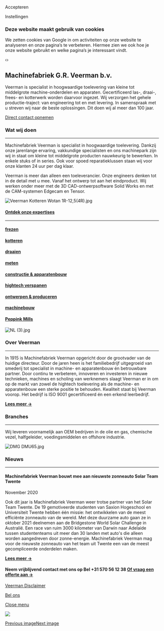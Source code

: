 Accepteren

Instellingen

### **Deze website maakt gebruik van cookies**

We zetten cookies van Google in om activiteiten op onze website te analyseren en onze pagina’s te verbeteren. Hiermee zien we ook hoe je onze website gebruikt en welke pagina’s je interessant vindt.

‹›

## **Machinefabriek G.R. Veerman b.v.**

Veerman is specialist in hoogwaardige toelevering van kleine tot middelgrote machine-onderdelen en apparaten. Gecertificeerd las-, draai-, frees- en kotterwerk worden daarvoor ingezet. Wij verzorgen het gehele productie-traject: van engineering tot en met levering. In samenspraak met u streven wij naar de beste oplossingen. Dit doen wij al meer dan 100 jaar.

[Direct contact opnemen](https://www.veerman.nl/nl/contact/)

### **Wat wij doen**

* * *

Machinefabriek Veerman is specialist in hoogwaardige toelevering. Dankzij onze jarenlange ervaring, vakkundige specialisten en ons machinepark zijn wij in staat om kleine tot middelgrote producten nauwkeurig te bewerken. In enkele stuks of in series. Ook voor spoed reparatieklussen staan wij voor onze klanten 24 uur per dag klaar.

Veerman is meer dan alleen een toeleverancier. Onze engineers denken tot in de detail met u mee. Vanaf het ontwerp tot aan het eindproduct. Wij werken onder meer met de 3D CAD-ontwerpsoftware Solid Works en met de CAM-systemen Edgecam en Tensor.

![Veerman Kotteren Wotan 1R-12,5(4R).jpg](https://www.veerman.nl/media/original_images/Veerman_Kotteren_Wotan_1R-1254R.jpg)

#### [**Ontdek onze expertises**](https://www.veerman.nl/nl/wat-wij-doen/)

* * *

#### [**frezen**](https://www.veerman.nl/nl/wat-wij-doen/frezen/)

#### [**kotteren**](https://www.veerman.nl/nl/wat-wij-doen/kotteren/)

#### [**draaien**](https://www.veerman.nl/nl/wat-wij-doen/draaien/)

#### [**meten**](https://www.veerman.nl/nl/wat-wij-doen/meten/)

#### [**constructie & apparatenbouw**](https://www.veerman.nl/nl/wat-wij-doen/constructie-en-apparatenbouw/)

#### [**hightech verspanen**](https://www.veerman.nl/nl/wat-wij-doen/hightech-verspanen/)

#### [**ontwerpen & produceren**](https://www.veerman.nl/nl/wat-wij-doen/ontwerpen-en-produceren/)

#### [**machinebouw**](https://www.veerman.nl/nl/wat-wij-doen/machinebouw/)

#### [**Peppink Mills**](https://www.veerman.nl/nl/wat-wij-doen/peppink-mills/)

![NL (3).jpg](https://www.veerman.nl/media/original_images/NL_3.jpg)

### **Over Veerman**

* * *

In 1915 is Machinefabriek Veerman opgericht door de grootvader van de huidige directeur. Door de jaren heen is het familiebedrijf uitgegroeid van smederij tot specialist in machine- en apparatenbouw én betrouwbare partner. Door continu te verbeteren, innoveren en investeren in nieuwe technieken, machines en scholing van werknemers slaagt Veerman er in om op de markt van zowel de hightech toelevering als de machine- en apparatenbouw een sterke positie te behouden. Kwaliteit staat bij Veerman voorop. Het bedrijf is ISO 9001 gecertificeerd én een erkend leerbedrijf.

[**Lees meer →**](https://www.veerman.nl/nl/over-veerman/)

### **Branches**

* * *

Wij leveren voornamelijk aan OEM bedrijven in de olie en gas, chemische vezel, halfgeleider, voedingsmiddelen en offshore industrie.

![DMG DMU65.jpg](https://www.veerman.nl/media/original_images/DMG_DMU65.jpg)

### **Nieuws**

* * *

#### **Machinefabriek Veerman bouwt mee aan nieuwste zonneauto Solar Team Twente**

November 2020

Ook dit jaar is Machinefabriek Veerman weer trotse partner van het Solar Team Twente. De 19 gemotiveerde studenten van Saxion Hogeschool en Universiteit Twente hebben één missie: het ontwikkelen van de meest efficiënte zonneauto van de wereld. Met deze duurzame auto gaan ze in oktober 2021 deelnemen aan de Bridgestone World Solar Challenge in Australië. Een race van ruim 3000 kilometer van Darwin naar Adelaide tussen studententeams uit meer dan 30 landen met auto's die alleen worden aangedreven door zonne-energie. Machinefabriek Veerman mag voor de nieuwste zonneauto van het team uit Twente een van de meest gecompliceerde onderdelen maken.

[**Lees meer →**](https://www.veerman.nl/nl/nieuws/)

#### Neem vrijblijvend contact met ons op  **Bel +31 570 56 12 38**    [Of vraag een offerte aan →](https://www.veerman.nl/nl/contact/)

[Veerman Disclaimer](https://www.veerman.nl/documents/4/Veerman_Disclaimer_2020_NL.pdf)

[Bel ons](tel:31570561238)

[Close menu](https://www.veerman.nl/nl/#mm-0)

![](<Base64-Image-Removed>)

[Previous image](https://www.veerman.nl/nl/)[Next image](https://www.veerman.nl/nl/)